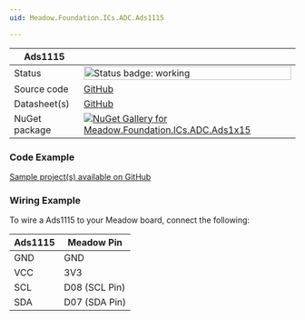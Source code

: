```yaml
---
uid: Meadow.Foundation.ICs.ADC.Ads1115

---
```


| Ads1115 | |
|--------|--------|
| Status | <img src="https://img.shields.io/badge/Working-brightgreen" style="width: auto; height: -webkit-fill-available;" alt="Status badge: working" /> |
| Source code | [GitHub](https://github.com/WildernessLabs/Meadow.Foundation/tree/main/Source/Meadow.Foundation.Peripherals/ICs.ADC.Ads1x15) |
| Datasheet(s) | [GitHub](https://github.com/WildernessLabs/Meadow.Foundation/tree/main/Source/Meadow.Foundation.Peripherals/ICs.ADC.Ads1x15/Datasheet) |
| NuGet package | <a href="https://www.nuget.org/packages/Meadow.Foundation.ICs.ADC.Ads1x15/" target="_blank"><img src="https://img.shields.io/nuget/v/Meadow.Foundation.ICs.ADC.Ads1x15.svg?label=Meadow.Foundation.ICs.ADC.Ads1x15" alt="NuGet Gallery for Meadow.Foundation.ICs.ADC.Ads1x15" /></a> |

### Code Example

[Sample project(s) available on GitHub](https://github.com/WildernessLabs/Meadow.Foundation/tree/main/Source/Meadow.Foundation.Peripherals/ICs.IOExpanders.Ht16k33/Samples/Ads1115_Sample)

### Wiring Example

To wire a Ads1115 to your Meadow board, connect the following:

| Ads1115  | Meadow Pin    |
|---------|---------------|
| GND     | GND           |
| VCC     | 3V3           |
| SCL     | D08 (SCL Pin) |
| SDA     | D07 (SDA Pin) |
